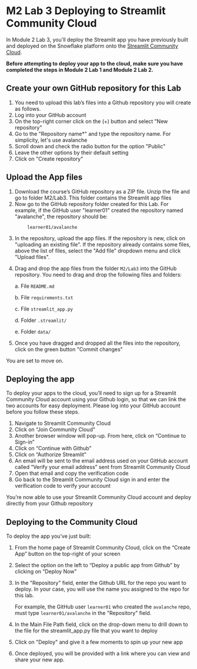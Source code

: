 # M2 Lab 3 Deploying to Streamlit Community Cloud

In Module 2 Lab 3, you'll deploy the Streamlit app you have previously built and deployed on the Snowflake platform onto the [Streamlit Community Cloud](https://streamlit.io/cloud).

**Before attempting to deploy your app to the cloud, make sure you have completed the steps in Module 2 Lab 1 and Module 2 Lab 2.**

## Create your own GitHub repository for this Lab
1. You need to upload this lab’s files into a Github repository you will create as follows.
2. Log into your GitHub account
3. On the top-right corner click on the (+) button and select "New repository"
4. Go to the "Repository name*" and type the repository name. For simplicity, let's use avalanche
5. Scroll down and check the radio button for the option "Public"
6. Leave the other options by their default setting
7. Click on "Create repository"

## Upload the App files
1. Download the course’s GitHub repository as a ZIP file. Unzip the file and go to folder M2/Lab3. This folder contains the Streamlit app files
2. Now go to the GitHub repository folder created for this Lab. For example, if the GitHub user "learner01" created the repository named "avalanche", the repository should be:
```
  		learner01/avalanche
```
3. In the repository, upload the app files. If the repository is new, click on "uploading an existing file". If the repository already contains some files, above the list of files, select the "Add file" dropdown menu and click "Upload files".
4. Drag and drop the app files from the folder ```M2/Lab3``` into the GitHub repository. You need to drag and drop the following files and folders:
   
    a. File ```README.md```

    b. File ```requirements.txt```

    c. File ```streamlit_app.py```

    d. Folder ```.streamlit/```

    e. Folder ```data/```


5. Once you have dragged and dropped all the files into the repository, click on the green button "Commit changes"

You are set to move on.

## Deploying the app
To deploy your apps to the cloud, you’ll need to sign up for a Streamlit Community Cloud account using your Github login, so that we can link the two accounts for easy deployment. Please log into your GitHub account before you follow these steps.

1. Navigate to Streamlit Community Cloud
2. Click on “Join Community Cloud”
3. Another browser window will pop-up. From here, click on “Continue to Sign-in”
4. Click on “Continue with Github”
5. Click on “Authorize Streamlit”
6. An email will be sent to the email address used on your GitHub account called “Verify your email address” sent from Streamlit Community Cloud
7. Open that email and copy the verification code
8. Go back to the Streamlit Community Cloud sign in and enter the verification code to verify your account

You’re now able to use your Streamlit Community Cloud account and deploy directly from your Github repository

## Deploying to the Community Cloud
To deploy the app you’ve just built:

1. From the home page of Streamlit Community Cloud, click on the “Create App” button on the top-right of your screen
2. Select the option on the left to “Deploy a public app from Github” by clicking on “Deploy Now”
3. In the "Repository" field, enter the Github URL for the repo you want to deploy. In your case, you will use the name you assigned to the repo for this lab.

    For example, the GitHub user `learner01` who created the `avalanche` repo, must type `learner01/avalanche` in the "Repository" field.

4. In the Main File Path field, click on the drop-down menu to drill down to the file for the streamlit_app.py file that you want to deploy
5. Click on "Deploy" and give it a few moments to spin up your new app
6. Once deployed, you will be provided with a link where you can view and share your new app.
